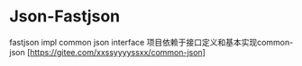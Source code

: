 # Json-Fastjson
fastjson impl common json interface
项目依赖于接口定义和基本实现common-json [https://gitee.com/xxssyyyyssxx/common-json]
